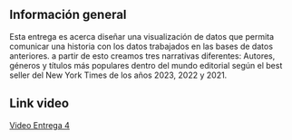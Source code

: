 ## Información general

Esta entrega es acerca diseñar una visualización de datos que permita comunicar una historia con los datos trabajados en las bases de datos anteriores. a partir de esto creamos tres narrativas diferentes: Autores, géneros y títulos más populares dentro del mundo editorial según el best seller del New York Times de los años 2023, 2022 y 2021.

## Link video 
[Video Entrega 4](https://youtu.be/P2mkxabuGUk)